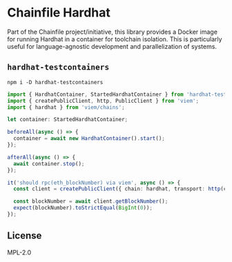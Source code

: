 # Chainfile Hardhat

Part of the Chainfile project/initiative, this library provides a Docker image for running Hardhat in a container
for toolchain isolation.
This is particularly useful for language-agnostic development and parallelization of systems.

## `hardhat-testcontainers`

```shell
npm i -D hardhat-testcontainers
```

```typescript
import { HardhatContainer, StartedHardhatContainer } from 'hardhat-testcontainers';
import { createPublicClient, http, PublicClient } from 'viem';
import { hardhat } from 'viem/chains';

let container: StartedHardhatContainer;

beforeAll(async () => {
  container = await new HardhatContainer().start();
});

afterAll(async () => {
  await container.stop();
});

it('should rpc(eth_blockNumber) via viem', async () => {
  const client = createPublicClient({ chain: hardhat, transport: http(container.getHostRpcEndpoint()) });

  const blockNumber = await client.getBlockNumber();
  expect(blockNumber).toStrictEqual(BigInt(0));
});
```

## License

MPL-2.0
